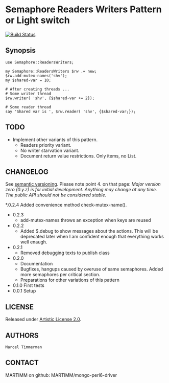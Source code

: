 # Semaphore Readers Writers Pattern or Light switch

[![Build Status](https://travis-ci.org/MARTIMM/mongo-perl6-driver.svg?branch=master)](https://travis-ci.org/MARTIMM/semaphore-readerswriters)
## Synopsis

```
use Semaphore::ReadersWriters;

my Semaphore::ReadersWriters $rw .= new;
$rw.add-mutex-names('shv');
my $shared-var = 10;

# After creating threads ...
# Some writer thread
$rw.writer( 'shv', {$shared-var += 2});

# Some reader thread
say 'Shared var is ', $rw.reader( 'shv', {$shared-var;});
```

## TODO

* Implement other variants of this pattern.
  * Readers priority variant.
  * No writer starvation variant.
  * Document return value restrictions. Only items, no List.

## CHANGELOG

See [semantic versioning](http://semver.org/). Please note point 4. on that page: *Major version zero (0.y.z) is for initial development. Anything may change at any time. The public API should not be considered stable.*

*.0.2.4
  Added convenience method check-mutex-name(). 
* 0.2.3
  * add-mutex-names throws an exception when keys are reused
* 0.2.2
  * Added $.debug to show messages about the actions. This will be deprecated later when I am confident enough that everything works well enaugh.
* 0.2.1
  * Removed debugging texts to publish class
* 0.2.0
  * Documentation
  * Bugfixes, hangups caused by overuse of same semaphores. Added more semaphores per critical section.
  * Preparations for other variations of this pattern
* 0.1.0 First tests
* 0.0.1 Setup

## LICENSE

Released under [Artistic License 2.0](http://www.perlfoundation.org/artistic_license_2_0).

## AUTHORS

```
Marcel Timmerman
```
## CONTACT

MARTIMM on github: MARTIMM/mongo-perl6-driver
